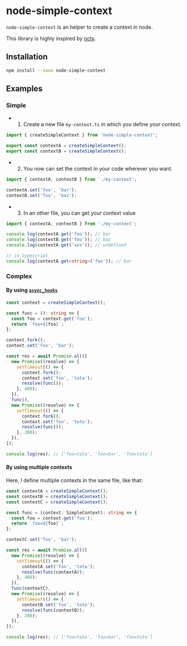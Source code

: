 # node-simple-context

`node-simple-context` is an helper to create a context in node.

This library is highly inspired by [nctx](https://github.com/devthejo/nctx).

## Installation

```sh
npm install --save node-simple-context
```

## Examples

### Simple

- 1. Create a new file `my-context.ts` in which you define your context.

```ts
import { createSimpleContext } from 'node-simple-context';

export const contextA = createSimpleContext();
export const contextB = createSimpleContext();
```

- 2. You now can set the context in your code wherever you want.

```ts
import { contextA, contextB } from './my-context';

contextA.set('foo', 'bar');
contextB.set('foo', 'baz');
```

- 3. In an other file, you can get your context value

```ts
import { contextA, contextB } from './my-context';

console.log(contextA.get('foo')); // bar
console.log(contextB.get('foo')); // baz
console.log(contextA.get('xxx')); // undefined

// in typescript
console.log(contextA.get<string>('foo')); // bar
```

### Complex

#### By using [`async_hooks`](https://nodejs.org/api/async_hooks.html)

```ts
const context = createSimpleContext();

const func = (): string => {
  const foo = context.get('foo');
  return `foo=${foo}`;
};

context.fork();
context.set('foo', 'bar');

const res = await Promise.all([
  new Promise((resolve) => {
    setTimeout(() => {
      context.fork();
      context.set('foo', 'tata');
      resolve(func());
    }, 400);
  }),
  func(),
  new Promise((resolve) => {
    setTimeout(() => {
      context.fork();
      context.set('foo', 'toto');
      resolve(func());
    }, 200);
  }),
]);

console.log(res); // ['foo=tata', 'foo=bar', 'foo=toto']
```

#### By using multiple contexts

Here, I define multiple contexts in the same file, like that:

```ts
const contextA = createSimpleContext();
const contextB = createSimpleContext();
const contextC = createSimpleContext();

const func = (context: SimpleContext): string => {
  const foo = context.get('foo');
  return `foo=${foo}`;
};

contextC.set('foo', 'bar');

const res = await Promise.all([
  new Promise((resolve) => {
    setTimeout(() => {
      contextA.set('foo', 'tata');
      resolve(func(contextA));
    }, 400);
  }),
  func(contextC),
  new Promise((resolve) => {
    setTimeout(() => {
      contextB.set('foo', 'toto');
      resolve(func(contextB));
    }, 200);
  }),
]);

console.log(res); // ['foo=tata', 'foo=bar', 'foo=toto']
```
